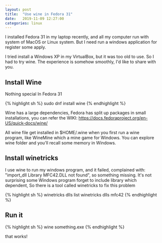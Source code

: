 ```yaml
---
layout: post
title:  "Use wine in Fedora 31"
date:   2019-11-09 12:27:00
categories: linux
---
```


I installed Fedora 31 in my laptop recently, and all my computer run with system of MacOS or Linux system. But I need run a windows application for register some apply.

I tried install a Windows XP in my VirtualBox, but it was too old to use. So I had to try wine. The experience is somehow smoothly, I'd like to share with you.

## Install Wine
Nothing special In Fedora 31

{% highlight sh %}
sudo dnf install wine
{% endhighlight %}

Wine has a large dependencies, Fedora has split up packages in small installations, you can refer the WIKI: https://docs.fedoraproject.org/en-US/quick-docs/wine/

All wine file get installed in $HOME/.wine when you first run a wine program, like WineMine which a mine game for Windows. You can explore wine folder and you'll recall some memory in Windows.

## Install winetricks
I use wine to run my windows program, and it failed, complained with: "import_dll Library MFC42.DLL not found", so something missing. It's not surprising some Windows program forget to include library which dependent, So there is a tool called winetricks to fix this problem

{% highlight sh %}
winetricks dlls list
winetricks dlls mfc42
{% endhighlight %}


## Run it
{% highlight sh %}
wine something.exe
{% endhighlight %}

that works!
